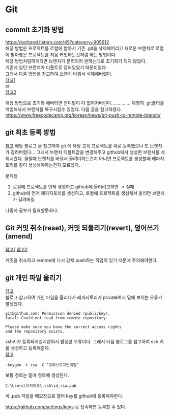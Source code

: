 # Git

## commit 초기화 방법
https://korband.tistory.com/45?category=905612   
해당 방법은 프로젝트를 로컬에 받아서 기존 .git을 삭제해버리고 새로운 브랜치로 로컬에 받아놓은 프로젝트를 처음 커밋하는것처럼 하는 방법이다.   
해당 방법처럼하게되면 브랜치가 분리되어 원하는대로 초기화가 되지 않았다.   
기존에 있던 브랜치가 디폴트로 잡혀있었기 때문이었다.   
그래서 다음 방법을 참고하여 브랜치 바꿔서 삭제해버렸다.   
[참고1](https://velog.io/@khh180cm/git-repository-master-%EC%82%AD%EC%A0%9C)   
or   
[참고2](https://wakestand.tistory.com/667)

해당 방법으로 초기화 해버리면 잔디밭이 다 없어져버린다...............
다행히 .git폴더를 백업해놔서 브랜치를 복구시킬수 있었다.
다음 글을 참고하였다.
https://www.freecodecamp.org/korean/news/git-push-to-remote-branch/


## git 최초 등록 방법
[참고](https://kitty-geno.tistory.com/141)
해당 블로그 글 참고하여 git 에 해당 교육 프로젝트를 새로 등록했으나 또 브랜치가 갈려버렸다...
그래서 브랜치 디폴트값을 변경해주고 github에서 생성한 브랜치를 삭제시켰다.
올릴때 브랜치를 바꿔서 올려야하는건지 아니면 프로젝트를 생성할때 레파지토리를 같이 생성해야하는건지 모르겠다.

문제점
1. 로컬에 프로젝트를 먼저 생성하고 github에 올리려고하면 -> 실패
2. github에 먼저 레파지토리를 생성하고, 로컬에 프로젝트를 생성해서 올리면 브랜치가 갈려버림

나중에 공부가 필요할듯하다.

## Git 커밋 취소(reset), 커밋 되돌리기(revert), 덮어쓰기(amend)
[참고1](https://www.lainyzine.com/ko/article/git-reset-and-git-revert-and-git-commit-amend/)
[참고2](https://gmlwjd9405.github.io/2018/05/25/git-add-cancle.html)

커밋을 취소하고 remote에 다시 강제 push하는 작업이 있기 때문에 주의해야한다.

## git 개인 파일 올리기
[참고](https://2vup.com/git-first-commit/)   
블로그 참고하여 개인 파일을 올리다가 레파지토리가 private여서 밑에 보이는 오류가 발생했다.
```
git@github.com: Permission denied (publickey).
fatal: Could not read from remote repository.

Please make sure you have the correct access rights
and the repository exists.
```
ssh키가 등록되어있지않아서 발생한 오류이다.
그래서 다음 블로그를 참고하여 ssh 키를 생성하고 등록해준다.   
[참고](https://ifuwanna.tistory.com/304)   

`-keygen -t rsa -C “깃허브로그인메일"`   

보통 경로는 밑에 경로에 생성된다.   

`C:\Users\유저이름\.ssh\id_rsa.pub`   


꼭 .pub 파일을 메모장으로 열어 key를 github에 등록해야한다.

https://github.com/settings/keys 로 접속하면 등록할 수 있다. 

